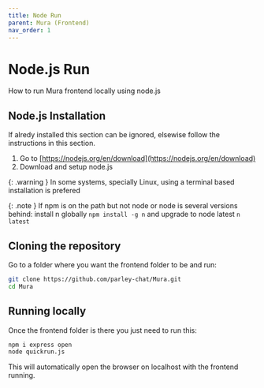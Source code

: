```yaml
---
title: Node Run
parent: Mura (Frontend)
nav_order: 1
---
```


# Node.js Run

How to run Mura frontend locally using node.js

## Node.js Installation

If alredy installed this section can be ignored, elsewise follow the instructions in this section.

1. Go to [https://nodejs.org/en/download](https://nodejs.org/en/download)
2. Download and setup node.js

{: .warning }
In some systems, specially Linux, using a terminal based installation is prefered

{: .note }
If npm is on the path but not node or node is several versions behind: install n globally `npm install -g n` and upgrade to node latest `n latest`

## Cloning the repository

Go to a folder where you want the frontend folder to be and run:
```bash
git clone https://github.com/parley-chat/Mura.git
cd Mura
```

## Running locally

Once the frontend folder is there you just need to run this:
```bash
npm i express open
node quickrun.js
```

This will automatically open the browser on localhost with the frontend running.